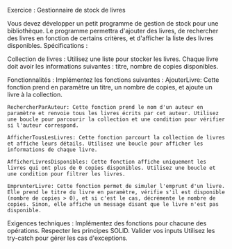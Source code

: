 Exercice : Gestionnaire de stock de livres

Vous devez développer un petit programme de gestion de stock pour une bibliothèque. Le programme permettra d'ajouter des livres, de rechercher des livres en fonction de certains critères, et d'afficher la liste des livres disponibles.
Spécifications :

Collection de livres :
    Utilisez une liste pour stocker les livres. Chaque livre doit avoir les informations suivantes : titre, nombre de copies disponibles.

Fonctionnalités : Implémentez les fonctions suivantes :
    AjouterLivre: Cette fonction prend en paramètre un titre, un nombre de copies, et ajoute un livre à la collection.

    RechercherParAuteur: Cette fonction prend le nom d'un auteur en paramètre et renvoie tous les livres écrits par cet auteur. Utilisez une boucle pour parcourir la collection et une condition pour vérifier si l'auteur correspond.

    AfficherTousLesLivres: Cette fonction parcourt la collection de livres et affiche leurs détails. Utilisez une boucle pour afficher les informations de chaque livre.

    AfficherLivresDisponibles: Cette fonction affiche uniquement les livres qui ont plus de 0 copies disponibles. Utilisez une boucle et une condition pour filtrer les livres.

    EmprunterLivre: Cette fonction permet de simuler l'emprunt d'un livre. Elle prend le titre du livre en paramètre, vérifie s'il est disponible (nombre de copies > 0), et si c'est le cas, décrémente le nombre de copies. Sinon, elle affiche un message disant que le livre n'est pas disponible.

Exigences techniques :
    Implémentez des fonctions pour chacune des opérations.
    Respecter les principes SOLID.
    Valider vos inputs
    Utilisez les try-catch pour gérer les cas d'exceptions.